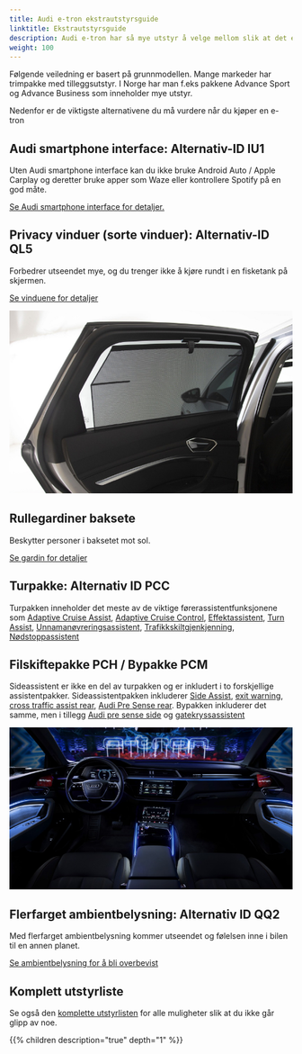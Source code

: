 ```yaml
---
title: Audi e-tron ekstrautstyrsguide
linktitle: Ekstrautstyrsguide
description: Audi e-tron har så mye utstyr å velge mellom slik at det er nesten umulig å ha oversikten. Her prøver vi å hjelpe deg med å velge de viktigste. 
weight: 100
---
```


Følgende veiledning er basert på grunnmodellen. Mange markeder har trimpakke med tilleggsutstyr. I Norge har man f.eks pakkene Advance Sport og Advance Business som inneholder mye utstyr.

Nedenfor er de viktigste alternativene du må vurdere når du kjøper en e-tron

## Audi smartphone interface: Alternativ-ID IU1

Uten Audi smartphone interface kan du ikke bruke Android Auto / Apple Carplay og deretter bruke apper som Waze eller kontrollere Spotify på en god måte.

[Se Audi smartphone interface for detaljer.](../technology/uiandoperations/smartphoneinterface/)

## Privacy vinduer (sorte vinduer): Alternativ-ID QL5

Forbedrer utseendet mye, og du trenger ikke å kjøre rundt i en fisketank på skjermen.

[Se vinduene for detaljer](../exterior/windows/#privacy-glass)

![3y4](3y4.jpg)

## Rullegardiner baksete

Beskytter personer i baksetet mot sol.

[Se gardin for detaljer](../interior/curtain)

## Turpakke: Alternativ ID PCC

Turpakken inneholder det meste av de viktige førerassistentfunksjonene som [Adaptive Cruise Assist](../technology/drivingassistance/adaptivecruiseassist/), [Adaptive Cruise Control](../technology/drivingassistance/adaptivecruisecontrol/), [Effektassistent](../technology/drivingassistance/predictiveefficiencyassist/), [Turn Assist](../technology/drivingassistance/turnasist/), [Unnamanøvreringsassistent](../technology/drivingassistance/collisionavoidanceassist/), [Trafikkskiltgjenkjenning](../technology/drivingassistance/trafikskiltgjenkjenning/), [Nødstoppassistent](../technology/drivingassistance/emergencyassist/)

## Filskiftepakke PCH / Bypakke PCM

Sideassistent er ikke en del av turpakken og er inkludert i to forskjellige assistentpakker. Sideassistentpakken inkluderer [Side Assist](../technology/drivingassistance/sideassist/), [exit warning](../technology/drivingassistance/exitwarning/), [cross traffic assist rear](../technology/drivingassistance/crosstrafficassistrear/), [Audi Pre Sense rear](../technology/drivingassistance/presenserear/). Bypakken inkluderer det samme, men i tillegg [Audi pre sense side](../technology/drivingassistance/presenseside/) og [gatekryssassistent](../technology/drivingassistance/crossingassist/)

![QQ2](qq2.jpg)

## Flerfarget ambientbelysning: Alternativ ID QQ2

Med flerfarget ambientbelysning kommer utseendet og følelsen inne i bilen til en annen planet.

[Se ambientbelysning for å bli overbevist](../interior/ambientlights/)

## Komplett utstyrliste

Se også den  [komplette utstyrlisten](list) for alle muligheter slik at du ikke går glipp av noe.

{{% children description="true" depth="1" %}}
